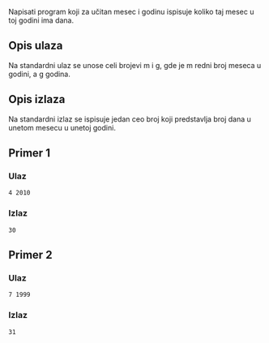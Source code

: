 Napisati program koji za učitan mesec i godinu ispisuje koliko taj mesec u toj godini ima dana.

## Opis ulaza

Na standardni ulaz se unose celi brojevi m i g, gde je m redni broj meseca u godini, a g godina.

## Opis izlaza

Na standardni izlaz se ispisuje jedan ceo broj koji predstavlja broj dana u unetom mesecu u unetoj godini.

## Primer 1

### Ulaz

~~~
4 2010
~~~

### Izlaz

~~~
30
~~~

## Primer 2

### Ulaz

~~~
7 1999
~~~

### Izlaz

~~~
31
~~~
